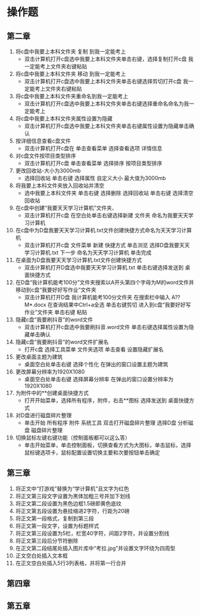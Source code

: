 # 操作题

## 第二章

1. 将c盘中我要上本科文件夹 复制 到我一定能考上
   - 双击计算机打开c盘选中我要上本科文件夹单击右键，选择复制打开c盘 我一定能考上文件夹右键粘贴
2. 将c盘中我要上本科文件夹 移动 到我一定能考上
   - 双击计算机打开c盘选中我要上本科文件夹单击右键选择剪切打开c盘 我一定能考上文件夹右键粘贴
3. 将c盘中我要上本科文件夹重命名到我一定能考上
   - 双击计算机打开c盘选中我要上本科文件夹单击右键选择重命名命名为我一定能考上
4. 将c盘中我要上本科文件夹属性设置为隐藏
   - 双击计算机打开c盘选中我要上本科文件夹单击右键属性设置为隐藏单击确认
5. 按详细信息查看c盘文件
   - 双击计算机打开c盘在 单击查看菜单 选择查看选项 详情信息
6. 对c盘文件按项目类型排序
   - 双击计算机打开c盘 单击查看菜单 选择排序 按项目类型排序
7. 更改回收站-大小为3000mb
   - 选择回收站 单击右键 选择属性 自定义大小 最大值为3000mb
8. 将我要上本科文件夹放入回收站并清空
   - 选中我要上本科文件夹 单击右键 选择删除 选择回收站 单击右键 选择清空回收站
9. 在c盘中创建“我要天天学习计算机”文件夹、
   - 双击计算机打开c盘 在空白处单击右键选择新建 文件夹 命名为我要天天学习计算机
10. 在c盘中为D盘我要天天学习计算机.txt文件创建快捷方式命名为天天学习计算机
    - 双击计算机打开c盘 文件菜单 新建 快捷方式 单击浏览 选择D盘我要天天学习计算机.txt 下一步 命名为天天学习计算机  单击完成
11. 在桌面为D盘我要天天学习计算机.txt文件创建快捷方式
    - 双击计算机打开D盘选中我要天天学习计算机.txt 单击右键选择发送到 桌面快捷方式
12. 在D盘“我计算机能考100分”文件夹搜索以A开头第四个字母为M的word文件并移动到c盘“我要好好写作业”文件夹
    - 双击计算机打开D盘 我计算机能考100分文件夹 在搜索栏中输入 A??M*.docx 在查询结果中Ctrl+a全选 单击右键剪切 进入到c盘“我要好好写作业”文件夹 单击右键 粘贴
13. 隐藏c盘“我要刷抖音”的word文件
    - 双击计算机打开c盘选中我要刷抖音.word文件 单击右键选择属性设置为隐藏单击确认
14. 隐藏c盘“我要刷抖音”的word文件扩展名
    - 打开c盘 选择工具菜单 文件夹选项 单击查看 设置隐藏扩展名
15. 更改桌面主题为建筑
    - 桌面空白处单击右键 选择个性化 在弹出的窗口设置主题为建筑
16. 更改屏幕分辨率为1920X1080
    - 桌面空白处单击右键 选择屏幕分辨率 在弹出的窗口设置分辨率为1920X1080
17. 为附件中的**创建桌面快捷方式
    - 打开开始菜单，选择所有程序，附件，右击**图标 选择发送到 桌面快捷方式
18. 对D盘进行磁盘碎片整理
    - 单击开始 所有程序 附件 系统工具 双击打开磁盘碎片整理  选择D盘 分析磁盘 磁盘碎片整理
19. 切换鼠标左键右键功能（控制面板都可以这么答）
    - 单击开始菜单，单击控制面板，切换查看方式为大图标，单击鼠标，选择鼠标键选项卡，鼠标配置设置切换主要和次要按钮单击确定

## 第三章

1. 将正文中“打游戏”替换为“学计算机”且文字为红色
2. 将正文第三段文字设置为黑体加粗三号并加下划线
3. 将正文第二段设置为黑色边框1.5磅即黄色底纹
4. 将正文第五段设置为悬挂缩进2字符，行距为20磅
5. 将正文第一段格式，复制到第三段
6. 将正文第一段文字，设置为标题样式
7. 将正文第三段设置为5栏，栏宽40字符，间距2字符，并设置分割线
8. 将正文第三段后分节符删除
9. 在正文第二段结尾处插入图片库中“考拉.jpg”并设置文字环绕为四周型
10. 正文空白处插入文本框
11. 在正文空白处插入5行3列表格，并将第一行合并

## 第四章

## 第五章